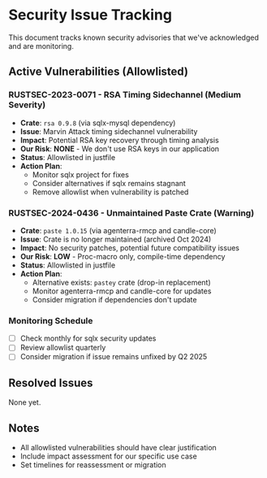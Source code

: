 # Security Issue Tracking

This document tracks known security advisories that we've acknowledged and are monitoring.

## Active Vulnerabilities (Allowlisted)

### RUSTSEC-2023-0071 - RSA Timing Sidechannel (Medium Severity)
- **Crate**: `rsa 0.9.8` (via sqlx-mysql dependency)
- **Issue**: Marvin Attack timing sidechannel vulnerability
- **Impact**: Potential RSA key recovery through timing analysis
- **Our Risk**: **NONE** - We don't use RSA keys in our application
- **Status**: Allowlisted in justfile
- **Action Plan**:
  - Monitor sqlx project for fixes
  - Consider alternatives if sqlx remains stagnant
  - Remove allowlist when vulnerability is patched

### RUSTSEC-2024-0436 - Unmaintained Paste Crate (Warning)
- **Crate**: `paste 1.0.15` (via agenterra-rmcp and candle-core)
- **Issue**: Crate is no longer maintained (archived Oct 2024)
- **Impact**: No security patches, potential future compatibility issues
- **Our Risk**: **LOW** - Proc-macro only, compile-time dependency
- **Status**: Allowlisted in justfile
- **Action Plan**:
  - Alternative exists: `pastey` crate (drop-in replacement)
  - Monitor agenterra-rmcp and candle-core for updates
  - Consider migration if dependencies don't update

### Monitoring Schedule
- [ ] Check monthly for sqlx security updates
- [ ] Review allowlist quarterly
- [ ] Consider migration if issue remains unfixed by Q2 2025

## Resolved Issues
None yet.

## Notes
- All allowlisted vulnerabilities should have clear justification
- Include impact assessment for our specific use case
- Set timelines for reassessment or migration